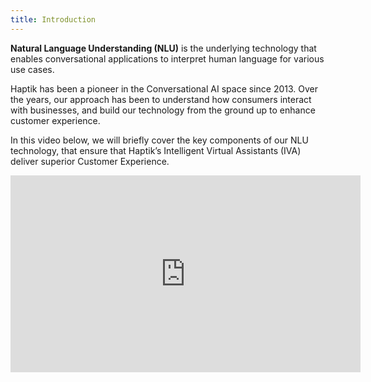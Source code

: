 ```yaml
---
title: Introduction
---
```


**Natural Language Understanding (NLU)** is the underlying technology that enables conversational applications to interpret human language for various use cases. 

Haptik has been a pioneer in the Conversational AI space since 2013. Over the years, our approach has been to understand how consumers interact with businesses, and build our technology from the ground up to enhance customer experience. 

In this video below, we will briefly cover the key components of our NLU technology, that ensure that Haptik’s Intelligent Virtual Assistants (IVA) deliver superior Customer Experience.

<iframe width="560" height="315" src="https://www.youtube.com/embed/WT5LspLTHTA" frameborder="0" allow="accelerometer; autoplay; clipboard-write; encrypted-media; gyroscope; picture-in-picture" allowfullscreen></iframe>
